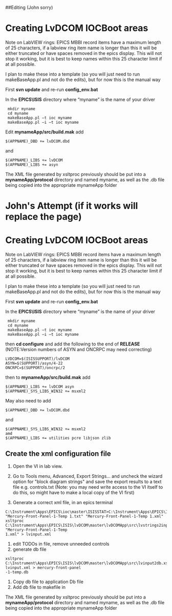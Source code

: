 ##Editing (John sorry)

# Creating LvDCOM IOCBoot areas

Note on LabVIEW rings: EPICS MBBI record items have a maximum length of 25 characters, if a labview ring item name is longer than this it will be either truncated or have spaces removed in the epics display. This will not stop it working, but it is best to keep names within this 25 character limit if at all possible.

I plan to make these into a template (so you will just need to run makeBaseApp.pl and not do the edits), but for now this is the manual way

First **svn update** and re-run **config_env.bat**

In the **EPICS\ISIS** directory where “myname” is the name of your driver

```
 mkdir myname
 cd myname
 makeBaseApp.pl –t ioc myname
 makeBaseApp.pl –i –t ioc myname
```

Edit **mynameApp/src/build.mak** add

```
$(APPNAME)_DBD += lvDCOM.dbd
```
and
```
$(APPNAME)_LIBS += lvDCOM 
$(APPNAME)_LIBS += asyn 
```

The XML file generated by xsltproc previously should be put into a **mynameApp/protocol** directory and named myname, as well as the .db file being copied into the appropriate mynameApp folder

# John's Attempt (if it works will replace the page)

# Creating LvDCOM IOCBoot areas

Note on LabVIEW rings: EPICS MBBI record items have a maximum length of 25 characters, if a labview ring item name is longer than this it will be either truncated or have spaces removed in the epics display. This will not stop it working, but it is best to keep names within this 25 character limit if at all possible.

I plan to make these into a template (so you will just need to run makeBaseApp.pl and not do the edits), but for now this is the manual way

First **svn update** and re-run **config_env.bat**

In the **EPICS\ISIS** directory where “myname” is the name of your driver

```
 mkdir myname
 cd myname
 makeBaseApp.pl –t ioc myname
 makeBaseApp.pl –i –t ioc myname
```

then **cd configure** and add the following to the end of **RELEASE** (NOTE:Version numbers of ASYN and ONCRPC may need correcting)

```
LVDCOM=$(ISISSUPPORT)/lvDCOM
ASYN=$(SUPPORT)/asyn/4-22
ONCRPC=$(SUPPORT)/oncrpc/2
```

then to **mynameApp/src/build.mak** add

```
$(APPNAME)_LIBS += lvDCOM asyn
$(APPNAME)_SYS_LIBS_WIN32 += msxml2
```

May also need to add

```
$(APPNAME)_DBD += lvDCOM.dbd
```

and 
```
$(APPNAME)_SYS_LIBS_WIN32 += msxml2
amd
$(APPNAME)_LIBS += utilities pcre libjson zlib
```

## Create the xml configuration file

1. Open the VI in lab view.
1. Go to Tools menu, Advanced, Export Strings... and uncheck the wizard option for "block diagram strings" and save the export results to a text file e.g. controls.txt (Note: you may need write access to the VI itself to do this, so might have to make a local copy of the VI first)

1. Generate a correct xml file, in an epics terminal

```
C:\Instrument\Apps\EPICS\ioc\master\ISISSTAT>C:\Instrument\Apps\EPICS\ISIS\lvDCOM\master\lvDCOMApp\src\fix_xml.cmd
"Mercury-Front-Panel-1-Temp 1.txt" "Mercury-Front-Panel-1-Temp 1.xml"
xsltproc C:\Instrument\Apps\EPICS\ISIS\lvDCOM\master\lvDCOMApp\src\lvstrings2input.xsl "Mercury-Front-Panel-1-Temp
1.xml" > lvinput.xml
```

1. edit TODOs in file, remove unneeded controls
1. generate db file
```
xsltproc C:\Instrument\Apps\EPICS\ISIS\lvDCOM\master\lvDCOMApp\src\lvinput2db.xsl lvinput.xml > mercury-front-panel
-1-temp.db
```
1. Copy db file to application Db file
1. Add db file to makefile in

The XML file generated by xsltproc previously should be put into a **mynameApp/protocol** directory and named myname, as well as the .db file being copied into the appropriate mynameApp folder


